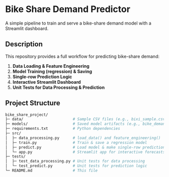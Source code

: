 # Bike Share Demand Predictor

A simple pipeline to train and serve a bike-share demand model with a Streamlit dashboard.

## Description

This repository provides a full workflow for predicting bike-share demand:
1. **Data Loading & Feature Engineering**
2. **Model Training (regression) & Saving**
3. **Single‐row Prediction Logic**
4. **Interactive Streamlit Dashboard**
5. **Unit Tests for Data Processing & Prediction**

## Project Structure

```bash
bike_share_project/
├─ data/                      # Sample CSV files (e.g., bixi_sample.csv)
├─ models/                    # Saved model artifacts (e.g., bike_demand_model.pkl)
├─ requirements.txt           # Python dependencies
├─ src/
│  ├─ data_processing.py      # load_data() and feature_engineering()
│  ├─ train.py                # Train & save a regression model
│  ├─ predict.py              # Load model & make single‐row predictions
│  └─ app.py                  # Streamlit app for interactive forecasts
├─ tests/
│  ├─ test_data_processing.py # Unit tests for data processing
│  └─ test_predict.py         # Unit tests for prediction logic
└─ README.md                  # This file
